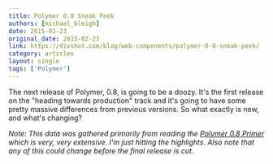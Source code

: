 ```yaml
---
title: Polymer 0.8 Sneak Peek
authors: [michael_bleigh]
date: 2015-02-23
original_date: 2015-02-23
link: https://divshot.com/blog/web-components/polymer-0-8-sneak-peek/
category: articles
layout: single
tags: ['Polymer']
---
```


The next release of Polymer, 0.8, is going to be a doozy. It's the first release on the "heading towards production" track and it's going to have some pretty massive differences from previous versions. So what exactly is new, and what's changing?

*Note: This data was gathered primarily from reading the [Polymer 0.8 Primer](https://github.com/Polymer/polymer/blob/0.8-preview/PRIMER.md) which is very, very extensive. I'm just hitting the highlights. Also note that any of this could change before the final release is cut.*

<!-- Excerpt -->

